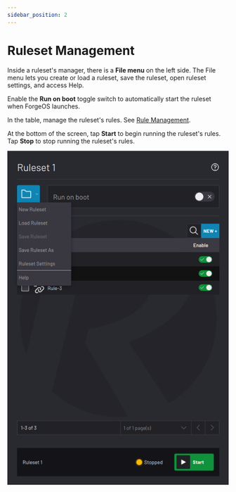 ```yaml
---
sidebar_position: 2
---
```


# Ruleset Management

Inside a ruleset's manager, there is a **File menu** on the left side. The File menu lets you create or load a ruleset, save the ruleset, open ruleset settings, and access Help.

Enable the **Run on boot** toggle switch to automatically start the ruleset when ForgeOS launches.

In the table, manage the ruleset's rules. See [Rule Management](RuleManagement.md).

At the bottom of the screen, tap **Start** to begin running the ruleset's rules. Tap **Stop** to stop running the ruleset's rules.

![](../Images/RuleEngine/Ruleset-Home-FileMenu.png)
